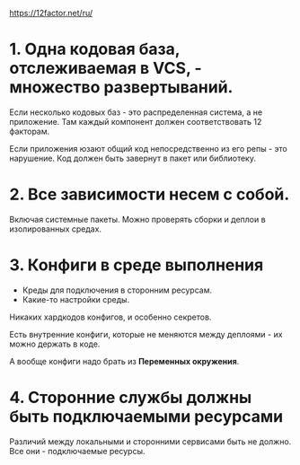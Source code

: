 https://12factor.net/ru/

# 1. Одна кодовая база, отслеживаемая в VCS, - множество развертываний.

Если несколько кодовых баз - это распределенная система,
а не приложение. Там каждый компонент должен соответствовать 12 факторам.

Если приложения юзают общий код непосредственно из его репы - это нарушение. Код должен быть завернут в пакет или библиотеку.

# 2. Все зависимости несем с собой.
Включая системные пакеты.
Можно проверять сборки и деплои в изолированных средах.

# 3. Конфиги в среде выполнения

* Креды для подключения в сторонним ресурсам.
* Какие-то настройки среды.

Никаких хардкодов конфигов, и особенно секретов.

Есть внутренние конфиги, которые не меняются между деплоями - их можно держать в коде.

А вообще конфиги надо брать из **Переменных окружения**.

# 4. Сторонние службы должны быть подключаемыми ресурсами

Различий между локальными и сторонними сервисами быть не должно.
Все они - подключаемые ресурсы.








